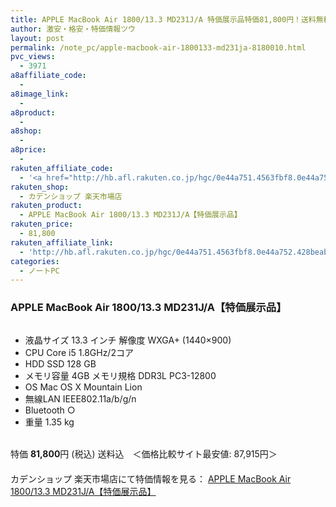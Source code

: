```yaml
---
title: APPLE MacBook Air 1800/13.3 MD231J/A 特価展示品特価81,800円！送料無料！ポイン10倍！
author: 激安・格安・特価情報ツウ
layout: post
permalink: /note_pc/apple-macbook-air-1800133-md231ja-8180010.html
pvc_views:
  - 3971
a8affiliate_code:
  - 
a8image_link:
  - 
a8product:
  - 
a8shop:
  - 
a8price:
  - 
rakuten_affiliate_code:
  - '<a href="http://hb.afl.rakuten.co.jp/hgc/0e44a751.4563fbf8.0e44a752.428beab6/?pc=http%3a%2f%2fitem.rakuten.co.jp%2fkaen-web%2fmd231jatd%2f%3fscid%3daf_link_img&m=http%3a%2f%2fm.rakuten.co.jp%2fkaen-web%2fi%2f10006883%2f" target="_blank"><img src ="http://hbb.afl.rakuten.co.jp/hgb/?pc=http%3a%2f%2fthumbnail.image.rakuten.co.jp%2f%400_mall%2fkaen-web%2fcabinet%2f03439708%2fimg60498480.jpg%3f_ex%3d128x128&m=http%3a%2f%2fthumbnail.image.rakuten.co.jp%2f%400_mall%2fkaen-web%2fcabinet%2f03439708%2fimg60498480.jpg%3f_ex%3d80x80" border="0"></a>'
rakuten_shop:
  - カデンショップ 楽天市場店
rakuten_product:
  - APPLE MacBook Air 1800/13.3 MD231J/A【特価展示品】
rakuten_price:
  - 81,800
rakuten_affiliate_link:
  - 'http://hb.afl.rakuten.co.jp/hgc/0e44a751.4563fbf8.0e44a752.428beab6/?pc=http%3a%2f%2fitem.rakuten.co.jp%2fkaen-web%2fmd231jatd%2f%3fscid%3daf_link_img&m=http%3a%2f%2fm.rakuten.co.jp%2fkaen-web%2fi%2f10006883%2f'
categories:
  - ノートPC
---
```

### APPLE MacBook Air 1800/13.3 MD231J/A【特価展示品】

<div class="img-bg2 img_L">
  <a href="http://hb.afl.rakuten.co.jp/hgc/0e44a751.4563fbf8.0e44a752.428beab6/?pc=http%3a%2f%2fitem.rakuten.co.jp%2fkaen-web%2fmd231jatd%2f%3fscid%3daf_link_img&m=http%3a%2f%2fm.rakuten.co.jp%2fkaen-web%2fi%2f10006883%2f" target="_blank"><img src="http://hbb.afl.rakuten.co.jp/hgb/?pc=http%3a%2f%2fthumbnail.image.rakuten.co.jp%2f%400_mall%2fkaen-web%2fcabinet%2f03439708%2fimg60498480.jpg%3f_ex%3d128x128&m=http%3a%2f%2fthumbnail.image.rakuten.co.jp%2f%400_mall%2fkaen-web%2fcabinet%2f03439708%2fimg60498480.jpg%3f_ex%3d80x80" border="0" title="" alt="" /></a>
</div>

<!--more-->

  * 液晶サイズ 13.3 インチ 解像度 WXGA+ (1440&#215;900)
  * CPU Core i5 1.8GHz/2コア
  * HDD SSD 128 GB
  * メモリ容量 4GB メモリ規格 DDR3L PC3-12800
  * OS Mac OS X Mountain Lion
  * 無線LAN IEEE802.11a/b/g/n 
  * Bluetooth ○
  * 重量 1.35 kg

<br clear="all" />特価 <span class="tokka-price"><strong>81,800</strong></span>円 (税込) 送料込　＜価格比較サイト最安値: 87,915円＞  
　　  
カデンショップ 楽天市場店にて特価情報を見る： <a href="http://hb.afl.rakuten.co.jp/hgc/0e44a751.4563fbf8.0e44a752.428beab6/?pc=http%3a%2f%2fitem.rakuten.co.jp%2fkaen-web%2fmd231jatd%2f%3fscid%3daf_link_img&m=http%3a%2f%2fm.rakuten.co.jp%2fkaen-web%2fi%2f10006883%2f" target="_blank"><span class="fs150p">APPLE MacBook Air 1800/13.3 MD231J/A【特価展示品】</span></a>